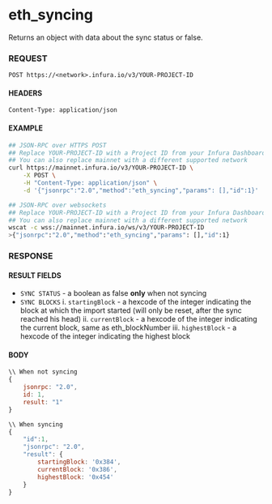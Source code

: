 # eth_syncing

Returns an object with data about the sync status or false.

### REQUEST

`POST https://<network>.infura.io/v3/YOUR-PROJECT-ID`

#### HEADERS

`Content-Type: application/json`

#### EXAMPLE
```bash
## JSON-RPC over HTTPS POST
## Replace YOUR-PROJECT-ID with a Project ID from your Infura Dashboard
## You can also replace mainnet with a different supported network
curl https://mainnet.infura.io/v3/YOUR-PROJECT-ID \
    -X POST \
    -H "Content-Type: application/json" \
    -d '{"jsonrpc":"2.0","method":"eth_syncing","params": [],"id":1}'

## JSON-RPC over websockets
## Replace YOUR-PROJECT-ID with a Project ID from your Infura Dashboard
## You can also replace mainnet with a different supported network
wscat -c wss://mainnet.infura.io/ws/v3/YOUR-PROJECT-ID
>{"jsonrpc":"2.0","method":"eth_syncing","params": [],"id":1}
```

### RESPONSE

#### RESULT FIELDS
- `SYNC STATUS` - a boolean as false **only** when not syncing
- `SYNC BLOCKS`
    i. `startingBlock` - a hexcode of the integer indicating the block at which the import started (will only be reset, after the sync reached his head)
    ii. `currentBlock` - a hexcode of the integer indicating the current block, same as eth_blockNumber
    iii. `highestBlock` - a hexcode of the integer indicating the highest block

#### BODY

```js
\\ When not syncing
{
    jsonrpc: "2.0",
    id: 1,
    result: "1"
}

\\ When syncing
{
    "id":1,
    "jsonrpc": "2.0",
    "result": {
        startingBlock: '0x384',
        currentBlock: '0x386',
        highestBlock: '0x454'
    }
}
```
